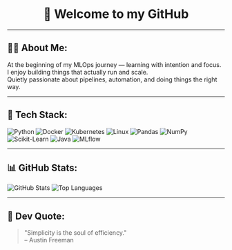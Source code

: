 <h1 align="center">👋 Welcome to my GitHub</h1>

---

## 🧑‍💻 About Me:

At the beginning of my MLOps journey — learning with intention and focus.  
I enjoy building things that actually run and scale.  
Quietly passionate about pipelines, automation, and doing things the right way.

---

## 🧰 Tech Stack:

![Python](https://img.shields.io/badge/Python-3776AB?style=for-the-badge&logo=python&logoColor=white)
![Docker](https://img.shields.io/badge/Docker-2496ED?style=for-the-badge&logo=docker&logoColor=white)
![Kubernetes](https://img.shields.io/badge/Kubernetes-326CE5?style=for-the-badge&logo=kubernetes&logoColor=white)
![Linux](https://img.shields.io/badge/Linux-FCC624?style=for-the-badge&logo=linux&logoColor=black)
![Pandas](https://img.shields.io/badge/Pandas-150458?style=for-the-badge&logo=pandas&logoColor=white)
![NumPy](https://img.shields.io/badge/NumPy-013243?style=for-the-badge&logo=numpy&logoColor=white)
![Scikit-Learn](https://img.shields.io/badge/Scikit--Learn-F7931E?style=for-the-badge&logo=scikit-learn&logoColor=white)
![Java](https://img.shields.io/badge/Java-ED8B00?style=for-the-badge&logo=java&logoColor=white)
![MLflow](https://img.shields.io/badge/MLflow-3F54A3?style=for-the-badge&logo=mlflow&logoColor=white)

---

## 📊 GitHub Stats:

![GitHub Stats](https://github-readme-stats.vercel.app/api?username=aboodcs&show_icons=true&theme=gruvbox)
![Top Languages](https://github-readme-stats.vercel.app/api/top-langs/?username=aboodcs&layout=compact&theme=gruvbox)

---

## 💬 Dev Quote:

> "Simplicity is the soul of efficiency."  
> – Austin Freeman
